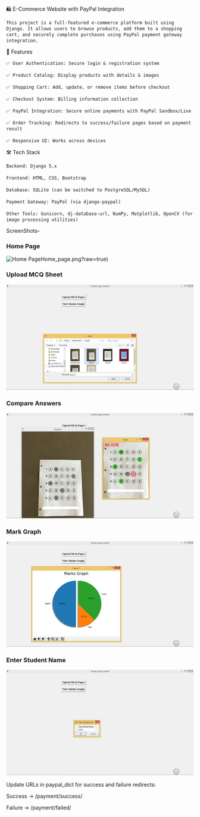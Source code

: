 🛍️ E-Commerce Website with PayPal Integration

    This project is a full-featured e-commerce platform built using Django. It allows users to browse products, add them to a shopping cart, and securely complete purchases using PayPal payment gateway integration.

🚀 Features

    ✅ User Authentication: Secure login & registration system

    ✅ Product Catalog: Display products with details & images

    ✅ Shopping Cart: Add, update, or remove items before checkout

    ✅ Checkout System: Billing information collection

    ✅ PayPal Integration: Secure online payments with PayPal Sandbox/Live

    ✅ Order Tracking: Redirects to success/failure pages based on payment result

    ✅ Responsive UI: Works across devices

🛠️ Tech Stack

    Backend: Django 5.x

    Frontend: HTML, CSS, Bootstrap

    Database: SQLite (can be switched to PostgreSQL/MySQL)

    Payment Gateway: PayPal (via django-paypal)

    Other Tools: Gunicorn, dj-database-url, NumPy, Matplotlib, OpenCV (for image processing utilities)

ScreenShots-

### Home Page  
![Home Page](https://github.com/Ahmad-Zaf/E-Commerce-Website-with-Django/blob/main/Screenshot/1)Home_page.png?raw=true)

### Upload MCQ Sheet  
![Upload MCQ sheet](https://github.com/Ahmad-Zaf/E-Assessment-using-Image-Processing/blob/main/eassesment%20code/Asset/Upload%20MCQ%20sheet.png?raw=true)  

### Compare Answers  
![Compare Answers](https://github.com/Ahmad-Zaf/E-Assessment-using-Image-Processing/blob/main/eassesment%20code/Asset/Compare%20Answers.png?raw=true)  

### Mark Graph  
![Mark Graph](https://github.com/Ahmad-Zaf/E-Assessment-using-Image-Processing/blob/main/eassesment%20code/Asset/Mark%20graph.png?raw=true)  

### Enter Student Name  
![Enter Student Name](https://github.com/Ahmad-Zaf/E-Assessment-using-Image-Processing/blob/main/eassesment%20code/Asset/Enter%20Student%20Name.png?raw=true)  

Update URLs in paypal_dict for success and failure redirects:

Success → /payment/success/

Failure → /payment/failed/
